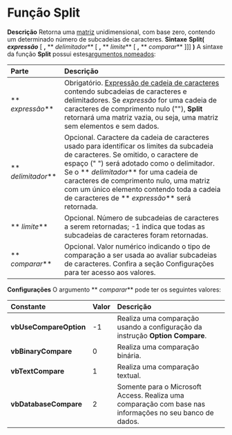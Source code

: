 
# Função Split



 **Descrição**
Retorna uma [matriz](b8bdf64f-5920-1ae9-16d0-b26d09524a30.md) unidimensional, com base zero, contendo um determinado número de subcadeias de caracteres.
 **Sintaxe**
 **Split( _expressão_** [ **,** ** _delimitador_** [ **,** ** _limite_** [ **,** ** _comparar_** ]]] **)**
A sintaxe da função  **Split** possui estes[argumentos nomeados](b8bdf64f-5920-1ae9-16d0-b26d09524a30.md):


|**Parte**|**Descrição**|
|:-----|:-----|
|** _expressão_**|Obrigatório. [Expressão de cadeia de caracteres](b8bdf64f-5920-1ae9-16d0-b26d09524a30.md) contendo subcadeias de caracteres e delimitadores. Se _expressão_ for uma cadeia de caracteres de comprimento nulo (""), **Split** retornará uma matriz vazia, ou seja, uma matriz sem elementos e sem dados.|
|** _delimitador_**|Opcional. Caractere da cadeia de caracteres usado para identificar os limites da subcadeia de caracteres. Se omitido, o caractere de espaço (" ") será adotado como o delimitador. Se o  ** _delimitador_** for uma cadeia de caracteres de comprimento nulo, uma matriz com um único elemento contendo toda a cadeia de caracteres de ** _expressão_** será retornada.|
|** _limite_**|Opcional. Número de subcadeias de caracteres a serem retornadas; -1 indica que todas as subcadeias de caracteres foram retornadas.|
|** _comparar_**|Opcional. Valor numérico indicando o tipo de comparação a ser usada ao avaliar subcadeias de caracteres. Confira a seção Configurações para ter acesso aos valores.|
 **Configurações**
O argumento  ** _comparar_** pode ter os seguintes valores:


|**Constante**|**Valor**|**Descrição**|
|:-----|:-----|:-----|
|**vbUseCompareOption**|-1|Realiza uma comparação usando a configuração da instrução  **Option Compare**.|
|**vbBinaryCompare**|0|Realiza uma comparação binária.|
|**vbTextCompare**|1|Realiza uma comparação textual.|
|**vbDatabaseCompare**|2|Somente para o Microsoft Access. Realiza uma comparação com base nas informações no seu banco de dados.|
